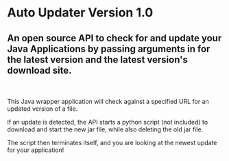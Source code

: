 # Auto Updater Version 1.0

<h2>An open source API to check for and update your Java Applications by passing arguments in for the latest version and the latest version's download site.</h2>

<br />
<br />
This Java wrapper application will check against a specified URL for an updated version of a file.

If an update is detected, the API starts a python script (not included) to download and start the new jar file, while also deleting the old jar file.

The script then terminates itself, and you are looking at the newest update for your application!
